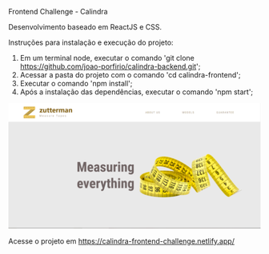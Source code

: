 Frontend Challenge - Calindra

Desenvolvimento baseado em ReactJS e CSS.

Instruções para instalação e execução do projeto:

1) Em um terminal node, executar o comando 'git clone https://github.com/joao-porfirio/calindra-backend.git';
2) Acessar a pasta do projeto com o comando 'cd calindra-frontend';
3) Executar o comando 'npm install';
4) Após a instalação das dependências, executar o comando 'npm start';

![Frontend Challenge - Calindra](https://github.com/joao-porfirio/calindra-frontend/blob/master/src/assets/img/imagemProjeto.PNG?raw=true)

Acesse o projeto em https://calindra-frontend-challenge.netlify.app/
